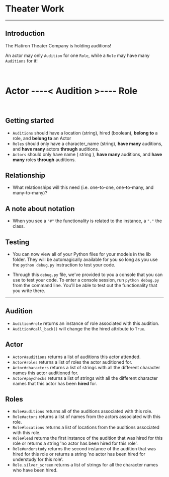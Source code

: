 # Theater Work

  
***

## Introduction

The Flatiron Theater Company is holding auditions!

An actor may only `Audition` for one `Role`, while a `Role` may have many
`Auditions` for it!

&nbsp;

# Actor ----< Audition >---- Role

&nbsp;

## Getting started


- `Auditions` should have a location (string), hired (boolean), **belong to** a role, and **belong to** an Actor
- `Roles` should only have a character_name (string), **have many** auditions, and **have many** actors **through** auditions.
- `Actors` should only have name ( string ), **have many** auditions, and **have many** roles **through** auditions. 

## Relationship

- What relationships will this need (i.e. one-to-one, one-to-many, and
  many-to-many)?

## A note about notation

- When you see a `"#"` the functionality is related to the instance, a `"."` the class.

## Testing

- You can now view all of your Python files for your models in the lib folder. They will be automagically available for you so long as you use the `python debug.py` instruction to test your code.

- Through this `debug.py` file, we've provided to you a console that you can use to test your code. To enter a console session, run `python debug.py` from the command line. You'll be able to test out the functionality that you write there.

---

## Audition

- `Audition#role` returns an instance of role associated with this audition.
- `Audition#call_back()` will change the the hired attribute to `True`.

## Actor

- `Actor#auditions` returns a list of auditions this actor attended.
- `Actor#roles` returns a list of roles the actor auditioned for.
- `Actor#characters` returns a list of strings with all the 
different character names this actor auditioned for.
- `Actor#paychecks` returns a list of strings with all the 
different character names that this actor has been **hired** for.


## Roles

- `Role#auditions` returns all of the auditions associated with this role.
- `Role#actors` returns a list of names from the actors associated with this
  role.
- `Role#locations` returns a list of locations from the auditions associated
  with this role.
- `Role#lead` returns the first instance of the audition that was hired for
  this role or returns a string 'no actor has been hired for this role'.
- `Role#understudy` returns the second instance of the audition that was hired
  for this role or returns a string 'no actor has been hired for understudy for
  this role'.
- `Role.silver_screen` returns a list of strings for all the character names who have been hired.
